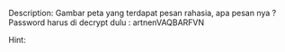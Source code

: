 Description:
Gambar peta yang terdapat pesan rahasia, apa pesan nya ? Password harus di decrypt dulu : artnenVAQBARFVN

Hint:
